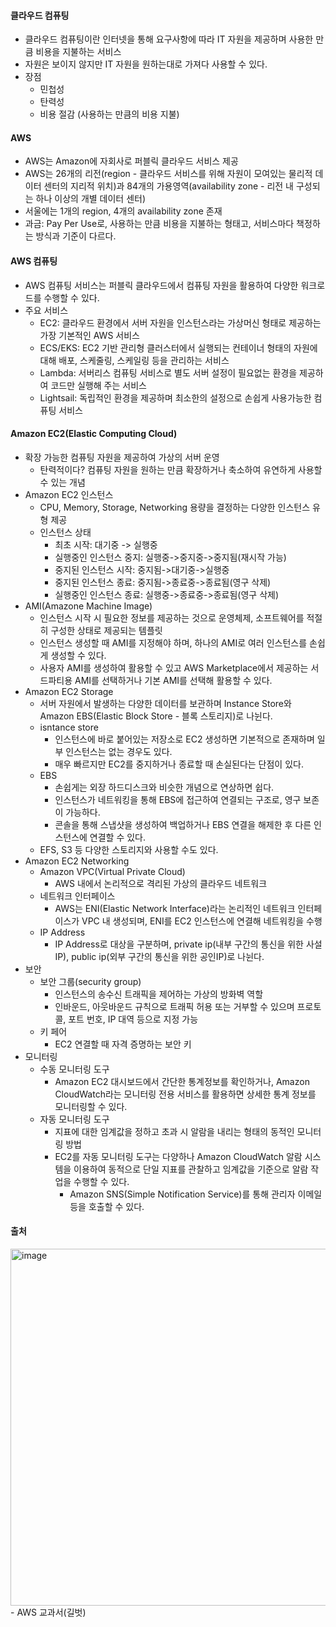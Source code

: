 #### 클라우드 컴퓨팅
- 클라우드 컴퓨팅이란 인터넷을 통해 요구사항에 따라 IT 자원을 제공하며 사용한 만큼 비용을 지불하는 서비스
- 자원은 보이지 않지만 IT 자원을 원하는대로 가져다 사용할 수 있다.
- 장점
  - 민첩성
  - 탄력성
  - 비용 절감 (사용하는 만큼의 비용 지불)

#### AWS
- AWS는 Amazon에 자회사로 퍼블릭 클라우드 서비스 제공
- AWS는 26개의 리전(region - 클라우드 서비스를 위해 자원이 모여있는 물리적 데이터 센터의 지리적 위치)과 84개의 가용영역(availability zone - 리전 내 구성되는 하나 이상의 개별 데이터 센터)
- 서울에는 1개의 region, 4개의 availability zone 존재
- 과금: Pay Per Use로, 사용하는 만큼 비용을 지불하는 형태고, 서비스마다 책정하는 방식과 기준이 다르다.

#### AWS 컴퓨팅
- AWS 컴퓨팅 서비스는 퍼블릭 클라우드에서 컴퓨팅 자원을 활용하여 다양한 워크로드를 수행할 수 있다.
- 주요 서비스
  - EC2: 클라우드 환경에서 서버 자원을 인스턴스라는 가상머신 형태로 제공하는 가장 기본적인 AWS 서비스
  - ECS/EKS: EC2 기반 관리형 클러스터에서 실행되는 컨테이너 형태의 자원에 대해 배포, 스케줄링, 스케일링 등을 관리하는 서비스
  - Lambda: 서버리스 컴퓨팅 서비스로 별도 서버 설정이 필요없는 환경을 제공하여 코드만 실행해 주는 서비스 
  - Lightsail: 독립적인 환경을 제공하며 최소한의 설정으로 손쉽게 사용가능한 컴퓨팅 서비스

#### Amazon EC2(Elastic Computing Cloud)
- 확장 가능한 컴퓨팅 자원을 제공하여 가상의 서버 운영
  - 탄력적이다? 컴퓨팅 자원을 원하는 만큼 확장하거나 축소하여 유연하게 사용할 수 있는 개념
- Amazon EC2 인스턴스
  - CPU, Memory, Storage, Networking 용량을 결정하는 다양한 인스턴스 유형 제공
  - 인스턴스 상태
    - 최초 시작: 대기중 -> 실행중
    - 실행중인 인스턴스 중지: 실행중->중지중->중지됨(재시작 가능)
    - 중지된 인스턴스 시작: 중지됨->대기중->실행중
    - 중지된 인스턴스 종료: 중지됨->종료중->종료됨(영구 삭제)
    - 실행중인 인스턴스 종료: 실행중->종료중->종료됨(영구 삭제)
- AMI(Amazone Machine Image)
  - 인스턴스 시작 시 필요한 정보를 제공하는 것으로 운영체제, 소프트웨어를 적절히 구성한 상태로 제공되는 템플릿
  - 인스턴스 생성할 때 AMI를 지정해야 하며, 하나의 AMI로 여러 인스턴스를 손쉽게 생성할 수 있다.
  - 사용자 AMI를 생성하여 활용할 수 있고 AWS Marketplace에서 제공하는 서드파티용 AMI를 선택하거나 기본 AMI를 선택해 활용할 수 있다.
- Amazon EC2 Storage
  - 서버 자원에서 발생하는 다양한 데이터를 보관하며 Instance Store와 Amazon EBS(Elastic Block Store - 블록 스토리지)로 나뉜다.
  - isntance store
    - 인스턴스에 바로 붙어있는 저장소로 EC2 생성하면 기본적으로 존재하며 일부 인스턴스는 없는 경우도 있다.
    - 매우 빠르지만 EC2를 중지하거나 종료할 때 손실된다는 단점이 있다.
  - EBS
    - 손쉽게는 외장 하드디스크와 비슷한 개념으로 연상하면 쉽다.
    - 인스턴스가 네트워킹을 통해 EBS에 접근하여 연결되는 구조로, 영구 보존이 가능하다.
    - 콘솔을 통해 스냅샷을 생성하여 백업하거나 EBS 연결을 해제한 후 다른 인스턴스에 연결할 수 있다.
  - EFS, S3 등 다양한 스토리지와 사용할 수도 있다.
- Amazon EC2 Networking
  - Amazon VPC(Virtual Private Cloud)
    - AWS 내에서 논리적으로 격리된 가상의 클라우드 네트워크
  - 네트워크 인터페이스
    - AWS는 ENI(Elastic Network Interface)라는 논리적인 네트워크 인터페이스가 VPC 내 생성되며, ENI를 EC2 인스턴스에 연결해 네트워킹을 수행
  - IP Address
    - IP Address로 대상을 구분하며, private ip(내부 구간의 통신을 위한 사설IP), public ip(외부 구간의 통신을 위한 공인IP)로 나뉜다.
- 보안
  - 보안 그룹(security group)
    - 인스턴스의 송수신 트래픽을 제어하는 가상의 방화벽 역할
    - 인바운드, 아웃바운드 규칙으로 트래픽 허용 또는 거부할 수 있으며 프로토콜, 포트 번호, IP 대역 등으로 지정 가능
  - 키 페어
    - EC2 연결할 때 자격 증명하는 보안 키 
- 모니터링
  - 수동 모니터링 도구
    - Amazon EC2 대시보드에서 간단한 통계정보를 확인하거나, Amazon CloudWatch라는 모니터링 전용 서비스를 활용하면 상세한 통계 정보를 모니터링할 수 있다.
  - 자동 모니터링 도구
    - 지표에 대한 임계값을 정하고 초과 시 알람을 내리는 형태의 동적인 모니터링 방법
    - EC2를 자동 모니터링 도구는 다양하나 Amazon CloudWatch 알람 시스템을 이용하여 동적으로 단일 지표를 관찰하고 임계값을 기준으로 알람 작업을 수행할 수 있다.
      - Amazon SNS(Simple Notification Service)를 통해 관리자 이메일 등을 호출할 수 있다.

#### 출처
<img width="571" alt="image" src="https://github.com/user-attachments/assets/48df31c1-aa7e-4a51-82c5-e933d41323d1" />
- AWS 교과서(길벗)
